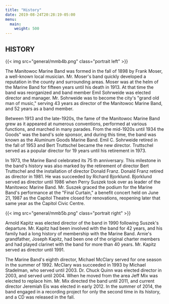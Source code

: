 ```yaml
---
title: "History"
date: 2019-08-24T20:28:19-05:00
menu: 
  main:
    weight: 500
---
```

## HISTORY

{{< img src="general/mmb4b.png" class="portrait left" >}}

The Manitowoc Marine Band was formed in the fall of 1898 by Frank Moser, a well-known local musician. Mr. Moser's band quickly developed a reputation in the county and surrounding areas. Moser was at the helm of the Marine Band for fifteen years until his death in 1913. At that time the band was reorganized and band member Emil Sohrweide was elected director and manager. Mr. Sohrweide was to become the city's "grand old man of music," serving 43 years as director of the Manitowoc Marine Band, and 52 years as a band member.

Between 1913 and the late-1920s, the fame of the Manitowoc Marine Band grew as it appeared at numerous conventions, performed at various functions, and marched in many parades. From the mid-1920s until 1934 the Goods" was the band's sole sponsor, and during this time, the band was known as the Aluminum Goods Marine Band. Emil C. Sohrweide retired in the fall of 1953 and Bert Truttschel became the new director. Truttschel served as a popular director for 19 years until his retirement in 1973.

In 1973, the Marine Band celebrated its 75 th anniversary. This milestone in the band's history was also marked by the retirement of director Bert Truttschel and the installation of director Donald Franz. Donald Franz retired as director in 1981. He was succeeded by Richard Bjorklund. Bjorklund served as director until 1986 when Perry Suszek took over as leader of the Manitowoc Marine Band. Mr. Suszek graced the podium for the Marine Band's performance at the "Final Curtain," a benefit concert held on June 21, 1987 as the Capitol Theatre closed for renovations, reopening later that same year as the Capitol Civic Centre.

{{< img src="general/mmb5b.png" class="portrait right" >}}

Arnold Kapitz was elected director of the band in 1990 following Suszek's departure. Mr. Kapitz had been involved with the band for 42 years, and his family had a long history of membership with the Marine Band. Arnie's grandfather, Joseph Kapitz, had been one of the original charter members and had played clarinet with the band for more than 40 years. Mr. Kapitz served as director until 1991.

The Marine Band's eighth director, Michael McClary served for one season in the summer of 1992. McClary was succeeded in 1993 by Michael Stadelman, who served until 2003. Dr. Chuck Quinn was elected director in 2003, and served until 2004. When he moved from the area Jeff Mix was elected to replace him. Mr. Mix directed the band until 2011, and current director Jeremiah Eis was elected in early 2012. In the summer of 2014, the band engaged in a recording project for only the second time in its history, and a CD was released in the fall.
